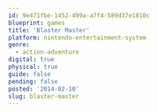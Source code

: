 ```yaml
---
id: 9e471fbe-1452-499a-a7f4-589d37e1810c
blueprint: games
title: 'Blaster Master'
platform: nintendo-entertainment-system
genre:
  - action-adventure
digital: true
physical: true
guide: false
pending: false
posted: '2014-02-10'
slug: blaster-master
---
```

